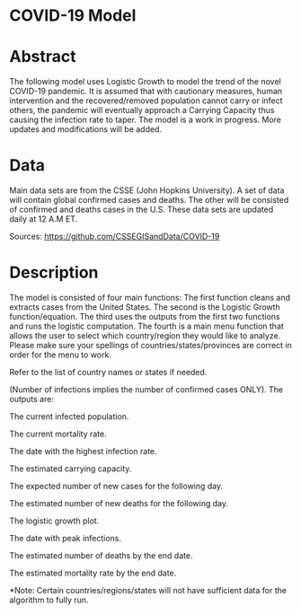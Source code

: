 # COVID-19 Model

# Abstract
The following model uses Logistic Growth to model the trend of the novel COVID-19 pandemic. It is assumed that with cautionary measures, human intervention and the recovered/removed population cannot carry or infect others, the pandemic will eventually approach a Carrying Capacity thus causing the infection rate to taper. 
The model is a work in progress. More updates and modifications will be added.

# Data
Main data sets are from the CSSE (John Hopkins University). A set of data will contain global confirmed cases and deaths. The other will be consisted of confirmed and deaths cases in the U.S. These data sets are updated daily at 12 A.M ET.

Sources: https://github.com/CSSEGISandData/COVID-19

# Description
The model is consisted of four main functions:
The first function cleans and extracts cases from the United States.
The second is the Logistic Growth function/equation.
The third uses the outputs from the first two functions and runs the logistic computation. 
The fourth is a main menu function that allows the user to select which country/region they would like to analyze.
Please make sure your spellings of countries/states/provinces are correct in order for the menu to work. 

Refer to the list of country names or states if needed. 

(Number of infections implies the number of confirmed cases ONLY).
The outputs are:

The current infected population.

The current mortality rate.

The date with the highest infection rate.

The estimated carrying capacity.

The expected number of new cases for the following day.

The estimated number of new deaths for the following day.

The logistic growth plot.

The date with peak infections.

The estimated number of deaths by the end date.

The estimated mortality rate by the end date.

*Note: Certain countries/regions/states will not have sufficient data for the algorithm to fully run. 
